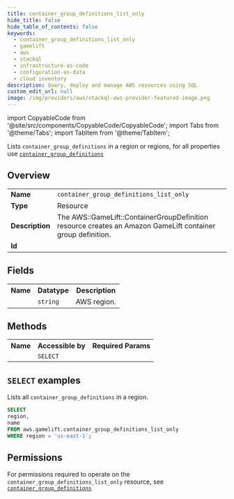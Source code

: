 ```yaml
---
title: container_group_definitions_list_only
hide_title: false
hide_table_of_contents: false
keywords:
  - container_group_definitions_list_only
  - gamelift
  - aws
  - stackql
  - infrastructure-as-code
  - configuration-as-data
  - cloud inventory
description: Query, deploy and manage AWS resources using SQL
custom_edit_url: null
image: /img/providers/aws/stackql-aws-provider-featured-image.png
---
```


import CopyableCode from '@site/src/components/CopyableCode/CopyableCode';
import Tabs from '@theme/Tabs';
import TabItem from '@theme/TabItem';

Lists <code>container_group_definitions</code> in a region or regions, for all properties use <a href="/providers/aws/serviceName/container_group_definitions/"><code>container_group_definitions</code></a>

## Overview
<table><tbody>
<tr><td><b>Name</b></td><td><code>container_group_definitions_list_only</code></td></tr>
<tr><td><b>Type</b></td><td>Resource</td></tr>
<tr><td><b>Description</b></td><td>The AWS::GameLift::ContainerGroupDefinition resource creates an Amazon GameLift container group definition.</td></tr>
<tr><td><b>Id</b></td><td><CopyableCode code="aws.gamelift.container_group_definitions_list_only" /></td></tr>
</tbody></table>

## Fields
<table><tbody><tr><th>Name</th><th>Datatype</th><th>Description</th></tr><tr><td><CopyableCode code="region" /></td><td><code>string</code></td><td>AWS region.</td></tr>
</tbody></table>

## Methods

<table><tbody>
  <tr>
    <th>Name</th>
    <th>Accessible by</th>
    <th>Required Params</th>
  </tr>
  <tr>
    <td><CopyableCode code="list_resources" /></td>
    <td><code>SELECT</code></td>
    <td><CopyableCode code="region" /></td>
  </tr>
</tbody></table>

## `SELECT` examples
Lists all <code>container_group_definitions</code> in a region.
```sql
SELECT
region,
name
FROM aws.gamelift.container_group_definitions_list_only
WHERE region = 'us-east-1';
```


## Permissions

For permissions required to operate on the <code>container_group_definitions_list_only</code> resource, see <a href="/providers/aws/gamelift/container_group_definitions/#permissions"><code>container_group_definitions</code></a>

